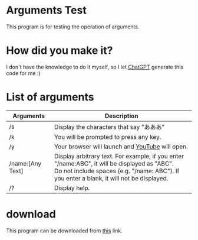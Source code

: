# Arguments Test
This program is for testing the operation of arguments.

# How did you make it?
I don't have the knowledge to do it myself, so I let [ChatGPT](https://openai.com/blog/chatgpt) generate this code for me :)

# List of arguments
| Arguments | Description |
| ---- | ---- |
| /s | Display the characters that say "あああ" |
| /k | You will be prompted to press any key. |
| /y | Your browser will launch and [YouTube](https://youtube.com/) will open. |
| /name:[Any Text] | Display arbitrary text. For example, if you enter "/name:ABC", it will be displayed as "ABC". <br>Do not include spaces (e.g. "/name: ABC"). If you enter a blank, it will not be displayed. |
| /? | Display help.|

# download
This program can be downloaded from [this](https://github.com/YuuyaGitHub/C-Apps-Repository/raw/main/Arguments%20Test/bin/Release/ArgumentsTest.exe) link.
